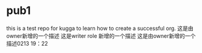 # pub1
this is a test repo for kugga to learn how to create a successful org.
这是由owner新增的一个描述
这是writer role 新增的一个描述
这是由owner新增的一个描述0213 19：22
